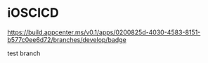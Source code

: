 # iOSCICD
https://build.appcenter.ms/v0.1/apps/0200825d-4030-4583-8151-b577c0ee6d72/branches/develop/badge

test branch
